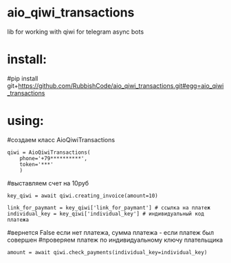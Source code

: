 # aio_qiwi_transactions
lib for working with qiwi for telegram async bots

# install:

#pip install git+https://github.com/RubbishCode/aio_qiwi_transactions.git#egg=aio_qiwi_transactions


# using:


#создаем класс AioQiwiTransactions

    qiwi = AioQiwiTransactions(
        phone='+79**********',
        token='***'
        )


#выставляем счет на 10руб

    key_qiwi = await qiwi.creating_invoice(amount=10)

    link_for_paymant = key_qiwi['link_for_paymant'] # ссылка на платеж
    individual_key = key_qiwi['individual_key'] # индивидуальный код платежа


#вернется False если нет платежа, сумма платежа - если платеж был совершен
#проверяем платеж по индивидуальному ключу плательщика

    amount = await qiwi.check_payments(individual_key=individual_key)


           







